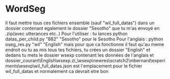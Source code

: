 # WordSeg

Il faut mettre tous ces fichiers ensemble (sauf "wil_full_datas") dans un dossier contenant egalement
le dossier "Sesotho" que tu m'as envoyé en .zip(avec utterances etc..) 
Pour l'utiliser :
tu lances python datas_per_child.py "882" "Sesotho" pour le Sesotho 
Pour l'anglais : 
python oseg_res.py "wil" "English" 
mais pour que ca fonctionne il faut qu'au meme endroit ou tu as mis tous tes fichiers, tu crées un dossier "English"
et dedans tu mets le dossier wsexp contenant les données de l'anglais et dossier_courant\English\wsexp.zi_\wsexp\newres\scratch2\mbernard\experiments\wsexp\wil_full_datas.json est l'emplacement pour le fichier wil_full_datas 
et normalement ca devrait etre bon 

